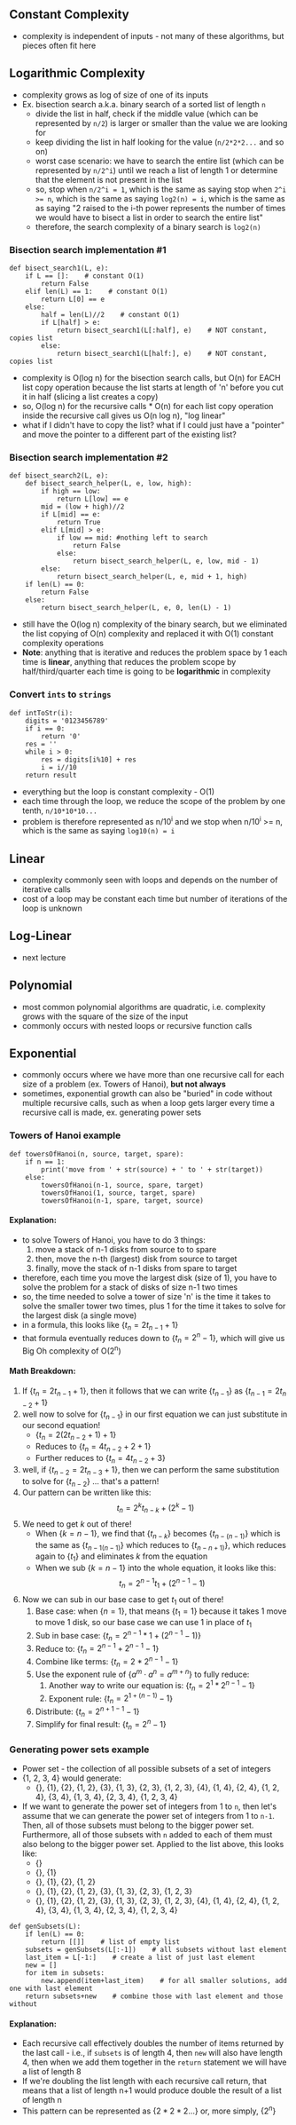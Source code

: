 ## Constant Complexity
- complexity is independent of inputs - not many of these algorithms, but pieces often fit here

## Logarithmic Complexity
- complexity grows as log of size of one of its inputs
- Ex. bisection search a.k.a. binary search of a sorted list of length `n`
	- divide the list in half, check if the middle value (which can be represented by `n/2`) is larger or smaller than the value we are looking for
	- keep dividing the list in half looking for the value (`n/2*2*2...` and so on)
	- worst case scenario: we have to search the entire list (which can be represented by `n/2^i`) until we reach a list of length 1 or determine that the element is not present in the list 
	- so, stop when `n/2^i = 1`, which is the same as saying stop when `2^i >= n`, which is the same as saying `log2(n) = i`, which is the same as as saying "2 raised to the i-th power represents the number of times we would have to bisect a list in order to search the entire list"
	- therefore, the search complexity of a binary search is `log2(n)`
### Bisection search implementation #1
```bisect_search1
def bisect_search1(L, e):
	if L == []:    # constant O(1)
		return False
	elif len(L) == 1:    # constant O(1)
		return L[0] == e
	else:
		half = len(L)//2    # constant O(1)
		if L[half] > e:
			return bisect_search1(L[:half], e)    # NOT constant, copies list
		else:
			return bisect_search1(L[half:], e)    # NOT constant, copies list
```
- complexity is O(log n) for the bisection search calls, but O(n) for EACH list copy operation because the list starts at length of 'n' before you cut it in half (slicing a list creates a copy)
- so, O(log n) for the recursive calls \* O(n) for each list copy operation inside the recursive call gives us O(n log n), "log linear"
- what if I didn't have to copy the list? what if I could just have a "pointer" and move the pointer to a different part of the existing list?
### Bisection search implementation #2
```bisect_search2
def bisect_search2(L, e):
	def bisect_search_helper(L, e, low, high):
		if high == low:
			return L[low] == e
		mid = (low + high)//2
		if L[mid] == e:
			return True
		elif L[mid] > e:
			if low == mid: #nothing left to search
				return False
			else:
				return bisect_search_helper(L, e, low, mid - 1)
		else:
			return bisect_search_helper(L, e, mid + 1, high)
	if len(L) == 0:
		return False
	else:
		return bisect_search_helper(L, e, 0, len(L) - 1)
```
- still have the O(log n) complexity of the binary search, but we eliminated the list copying of O(n) complexity and replaced it with O(1) constant complexity operations
- **Note**: anything that is iterative and reduces the problem space by 1 each time is **linear**, anything that reduces the problem scope by half/third/quarter each time is going to be **logarithmic** in complexity
### Convert `ints` to `strings`
```intToStr
def intToStr(i):
	digits = '0123456789'
	if i == 0:
		return '0'
	res = ''
	while i > 0:
		res = digits[i%10] + res
		i = i//10
	return result
```
- everything but the loop is constant complexity - O(1)
- each time through the loop, we reduce the scope of the problem by one tenth, `n/10*10*10...`
- problem is therefore represented as n/10<sup>i</sup> and we stop when n/10<sup>i</sup> >= n, which is the same as saying `log10(n) = i`
## Linear
- complexity commonly seen with loops and depends on the number of iterative calls
- cost of a loop may be constant each time but number of iterations of the loop is unknown
## Log-Linear
- next lecture
## Polynomial
- most common polynomial algorithms are quadratic, i.e. complexity grows with the square of the size of the input
- commonly occurs with nested loops or recursive function calls
## Exponential
- commonly occurs where we have more than one recursive call for each size of a problem (ex. Towers of Hanoi), **but not always**
- sometimes, exponential growth can also be "buried" in code without multiple recursive calls, such as when a loop gets larger every time a recursive call is made, ex. generating power sets
### Towers of Hanoi example
```towersOfHanoi	
def towersOfHanoi(n, source, target, spare):
	if n == 1:
		print('move from ' + str(source) + ' to ' + str(target))
	else:
		towersOfHanoi(n-1, source, spare, target)
		towersOfHanoi(1, source, target, spare)
		towersOfHanoi(n-1, spare, target, source)
```
#### Explanation:
- to solve Towers of Hanoi, you have to do 3 things:
	1. move a stack of n-1 disks from source to to spare
	2. then, move the n-th (largest) disk from source to target
	3. finally, move the stack of n-1 disks from spare to target
- therefore, each time you move the largest disk (size of 1), you have to solve the problem for a stack of disks of size n-1 two times
- so, the time needed to solve a tower of size 'n' is the time it takes to solve the smaller tower two times, plus 1 for the time it takes to solve for the largest disk (a single move)
- in a formula, this looks like {$t_n = 2t_{n-1} + 1$}
- that formula eventually reduces down to {$t_n = 2^n - 1$}, which will give us Big Oh complexity of O(2<sup>n</sup>)
#### Math Breakdown:
1. If {$t_n = 2t_{n-1} + 1$}, then it follows that we can write {$t_{n-1}$} as {$t_{n-1} = 2t_{n-2} + 1$}
2. well now to solve for {$t_{n-1}$} in our first equation we can just substitute in our second equation!
	- {$t_n = 2(2t_{n-2} + 1) + 1$}
	- Reduces to {$t_n = 4t_{n-2} + 2 + 1$}
	- Further reduces to {$t_n = 4t_{n-2} + 3$}
3. well, if {$t_{n-2} = 2t_{n-3} + 1$}, then we can perform the same substitution to solve for {$t_{n-2}$} ... that's a pattern!
4. Our pattern can be written like this:
$$
t_n = 2^kt_{n-k} + (2^k - 1)
$$
5. We need to get $k$ out of there!
	- When {$k = n - 1$}, we find that {$t_{n-k}$} becomes {$t_{n-(n-1)}$} which is the same as {$t_{n-1(n-1)}$} which reduces to {$t_{n-n+1)}$}, which reduces again to {$t_1$} and eliminates $k$ from the equation
	- When we sub {$k = n - 1$} into the whole equation, it looks like this:
$$
t_n = 2^{n-1}t_1 + (2^{n-1} - 1)
$$
6. Now we can sub in our base case to get $t_1$ out of there!
	1. Base case: when {$n = 1$}, that means {$t_1 = 1$} because it takes 1 move to move 1 disk, so our base case we can use 1 in place of $t_1$
	2. Sub in base case: {$t_n = 2^{n-1}*1 + (2^{n-1} - 1)$}
	3. Reduce to: {$t_n = 2^{n-1} + 2^{n-1} - 1$}
	4. Combine like terms: {$t_n = 2 * 2^{n-1} - 1$}
	5. Use the exponent rule of {$a^m \cdot a^n = a^{m+n}$} to fully reduce:
		1. Another way to write our equation is: {$t_n = 2^1 * 2^{n-1} - 1$}
		2. Exponent rule: {$t_n = 2^{1+(n-1)} - 1$}
	6. Distribute: {$t_n = 2^{n+1-1} - 1$}
	7. Simplify for final result: {$t_n = 2^{n} - 1$}
### Generating power sets example
- Power set - the collection of all possible subsets of a set of integers
- {1, 2, 3, 4} would generate:
	- {}, {1}, {2}, {1, 2}, {3}, {1, 3}, {2, 3}, {1, 2, 3}, {4}, {1, 4}, {2, 4}, {1, 2, 4}, {3, 4}, {1, 3, 4}, {2, 3, 4}, {1, 2, 3, 4}
- If we want to generate the power set of integers from 1 to `n`, then let's assume that we can generate the power set of integers from 1 to `n-1`. Then, all of those subsets must belong to the bigger power set. Furthermore, all of those subsets with `n` added to each of them must also belong to the bigger power set. Applied to the list above, this looks like:
	- {}
	- {}, {1}
	- {}, {1}, {2}, {1, 2}
	- {}, {1}, {2}, {1, 2}, {3}, {1, 3}, {2, 3}, {1, 2, 3}
	- {}, {1}, {2}, {1, 2}, {3}, {1, 3}, {2, 3}, {1, 2, 3}, {4}, {1, 4}, {2, 4}, {1, 2, 4}, {3, 4}, {1, 3, 4}, {2, 3, 4}, {1, 2, 3, 4}
```genSubsets
def genSubsets(L):
	if len(L) == 0:
		return [[]]    # list of empty list
	subsets = genSubsets(L[:-1])    # all subsets without last element 
	last_item = L[-1:]    # create a list of just last element
	new = []
	for item in subsets:
		new.append(item+last_item)    # for all smaller solutions, add one with last element
	return subsets+new    # combine those with last element and those without
```
#### Explanation:
- Each recursive call effectively doubles the number of items returned by the last call - i.e., if `subsets` is of length 4, then `new` will also have length 4, then when we add them together in the `return` statement we will have a list of length 8
- If we're doubling the list length with each recursive call return, that means that a list of length n+1 would produce double the result of a list of length n
- This pattern can be represented as {$2*2*2$...} or, more simply, {$2^n$}